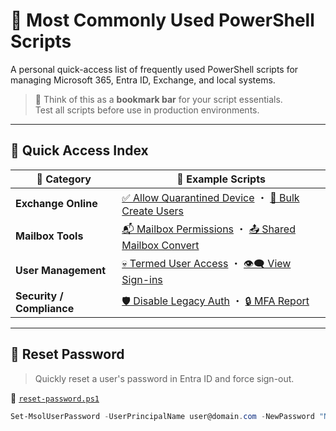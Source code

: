 # 🚀 Most Commonly Used PowerShell Scripts

A personal quick-access list of frequently used PowerShell scripts for managing Microsoft 365, Entra ID, Exchange, and local systems.

> 🧭 Think of this as a **bookmark bar** for your script essentials.  
> Test all scripts before use in production environments.

---

## 📁 Quick Access Index

| 🧩 **Category**           | 📜 **Example Scripts**                                                                 |
|--------------------------|----------------------------------------------------------------------------------------|
| **Exchange Online**      | [✅ Allow Quarantined Device](https://github.com/j0shbl0ck/Microsoft_PowerShell/blob/main/Azure%20AD/Exchange%20Online/Mail%20Security/Security%20%26%20External%20Mail/allow-quaran-device.ps1) ・ [👥 Bulk Create Users](#👥-bulk-create-users)         |
| **Mailbox Tools**        | [📬 Mailbox Permissions](#📬-mailbox-permissions) ・ [📤 Shared Mailbox Convert](#📤-shared-mailbox-convert) |
| **User Management**  | [💀 Termed User Access](https://github.com/j0shbl0ck/Microsoft_PowerShell/blob/main/Azure%20AD/User%20Management/set_user_termed_access.ps1) ・ [👁‍🗨 View Sign-ins](#👁‍🗨-view-sign-ins)           |
| **Security / Compliance**| [🛡 Disable Legacy Auth](#🛡-disable-legacy-auth) ・ [🔒 MFA Report](#🔒-mfa-report)             |

---

## 🔑 Reset Password
> Quickly reset a user's password in Entra ID and force sign-out.

🔗 [`reset-password.ps1`](./scripts/reset-password.ps1)

```powershell
Set-MsolUserPassword -UserPrincipalName user@domain.com -NewPassword "NewP@ssw0rd" -ForceChangePassword $true
```